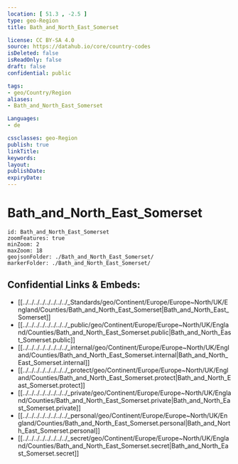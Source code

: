 ```yaml
---
location: [ 51.3 , -2.5 ] 
type: geo-Region
title: Bath_and_North_East_Somerset

license: CC BY-SA 4.0
source: https://datahub.io/core/country-codes
isDeleted: false
isReadOnly: false
draft: false
confidential: public

tags:
- geo/Country/Region
aliases:
- Bath_and_North_East_Somerset

Languages:
- de

cssclasses: geo-Region
publish: true
linkTitle: 
keywords: 
layout: 
publishDate: 
expiryDate: 
---
```


# Bath_and_North_East_Somerset

```leaflet
id: Bath_and_North_East_Somerset
zoomFeatures: true 
minZoom: 2 
maxZoom: 18
geojsonFolder: ./Bath_and_North_East_Somerset/
markerFolder: ./Bath_and_North_East_Somerset/
```


## Confidential Links & Embeds: 
- [[../../../../../../../../_Standards/geo/Continent/Europe/Europe~North/UK/England/Counties/Bath_and_North_East_Somerset|Bath_and_North_East_Somerset]] 
- [[../../../../../../../../_public/geo/Continent/Europe/Europe~North/UK/England/Counties/Bath_and_North_East_Somerset.public|Bath_and_North_East_Somerset.public]] 
- [[../../../../../../../../_internal/geo/Continent/Europe/Europe~North/UK/England/Counties/Bath_and_North_East_Somerset.internal|Bath_and_North_East_Somerset.internal]] 
- [[../../../../../../../../_protect/geo/Continent/Europe/Europe~North/UK/England/Counties/Bath_and_North_East_Somerset.protect|Bath_and_North_East_Somerset.protect]] 
- [[../../../../../../../../_private/geo/Continent/Europe/Europe~North/UK/England/Counties/Bath_and_North_East_Somerset.private|Bath_and_North_East_Somerset.private]] 
- [[../../../../../../../../_personal/geo/Continent/Europe/Europe~North/UK/England/Counties/Bath_and_North_East_Somerset.personal|Bath_and_North_East_Somerset.personal]] 
- [[../../../../../../../../_secret/geo/Continent/Europe/Europe~North/UK/England/Counties/Bath_and_North_East_Somerset.secret|Bath_and_North_East_Somerset.secret]] 

